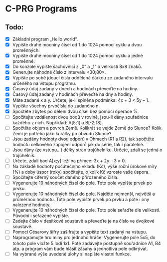 # C-PRG Programs

## Todo:

- [x] Základní program „Hello world“.
- [x] Vypište druhé mocniny čísel od 1 do 1024 pomocí cyklu a dvou proměnných.
- [x] Vypište druhé mocniny čísel od 1 do 1024 pomocí cyklu a jedné proměnné.
- [x] Do konzole vypište šachovnici z „0“ a „1“ o velikosti 8x8 znaků.
- [x] Generujte náhodné číslo z intervalu <30;80>.
- [x] Vypište po sobě jdoucí čísla oddělená čárkou ze zadaného intervalu určeného na vstupu programu.
- [x] Časový údaj zadaný v dnech a hodinách převeďte na hodiny.
- [x] Časový údaj zadaný v hodinách převeďte na dny a hodiny.
- [x] Máte zadané x a y. Určete, je-li splněna podmínka: 4x + 3 < 5y – 1.
- [x] Vypište všechny prvočísla do zadaného n.
- [x] Spočtěte zbytek po dělení dvou čísel bez pomoci operace %.
- [ ] Spočítejte vzdálenost dvou bodů v rovině, jsou-li dány souřadnice každého z nich. Například: A[5;1] a B[-2;18].
- [ ] Spočtěte objem a povrch Země. Kolikrát se vejde Země do Slunce? Kolik Zemí je potřeba jako korálky po obvodu Slunce?
- [ ] Jsou zadány hodnoty dvou odporů v Ohmech (R1 a R2), tak spočtěte hodnotu celkového zapojení odporů jak do série, tak i paralelně.
- [ ] Jsou dány (ze vstupu…) délky stran trojúhelníku. Určete, zdali se jedná o trojúhelník.
- [ ] Určete, zdali bod A[x;y] leží na přímce: 3x + 2y – 3 = 0.
- [ ] Na základě hodnoty počátečního vkladu (Kč), výše roční úrokové míry (%) a doby úspor (roky) spočítejte, o kolik Kč vzroste vaše úspora.
- [ ] Spočítejte ciferný součet daného přirozeného čísla.
- [ ] Vygenerujte 10 náhodných čísel do pole. Toto pole vypište prvek po prvku.
- [ ] Vygenerujte 10 náhodných čísel do pole. Najděte nejmenší, největší a průměrnou hodnotu. Toto pole vypište prvek po prvku a poté i ony nalezené hodnoty.
- [ ] Vygenerujte 10 náhodných čísel do pole. Toto pole seřaďte dle velikosti. Původní i seřazené vypište.
- [ ] Zadejte číslo v desítkové soustavě a převeďte je na číslo ve dvojkové soustavě.
- [ ] Pomocí Césarovy šifry zašifrujte a vypište text zadaný na vstupu.
- [ ] Naprogramujte hru miny pro jednoho hráče: Vygenerujte pole 5x5, do tohoto pole vložte 5 lodi 1x1. Poté zadávejte postupně souřadnice A1, B4 atp. a program vám bude hlásit zásahy a jednotlivá pole odkrývat.
- [ ] Na vybrané výše uvedené úlohy si napište vlastní funkce.
